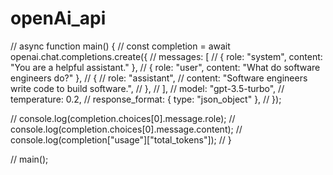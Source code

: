 # openAi_api

// async function main() {
//   const completion = await openai.chat.completions.create({
//     messages: [
//       { role: "system", content: "You are a helpful assistant." },
//       { role: "user", content: "What do software engineers do?" },
//       {
//         role: "assistant",
//         content: "Software engineers write code to build software.",
//       },
//     ],
//     model: "gpt-3.5-turbo",
//     temperature: 0.2,
// response_format: { type: "json_object" },
// });

// console.log(completion.choices[0].message.role);
// console.log(completion.choices[0].message.content);
// console.log(completion["usage"]["total_tokens"]);
// }

// main();